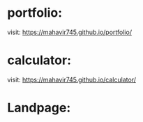 
# portfolio: 
visit: https://mahavir745.github.io/portfolio/
# calculator:
visit: https://mahavir745.github.io/calculator/
# Landpage:
